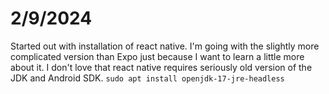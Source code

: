 # 2/9/2024
Started out with installation of react native. I'm going with the slightly more complicated version than Expo just because I want to learn a little more about it. I don't love that react native requires seriously old version of the JDK and Android SDK. ```sudo apt install openjdk-17-jre-headless``` 